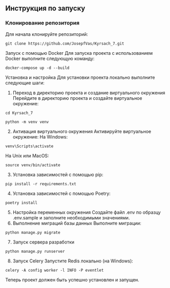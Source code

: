 
## Инструкция по запуску

### Клонирование репозитория

Для начала клонируйте репозиторий:

```
git clone https://github.com/JosepfVas/Kyrsach_7.git
```

Запуск с помощью Docker
Для запуска проекта с использованием Docker выполните следующую команду:

```
docker-compose up -d --build
```
Установка и настройка
Для установки проекта локально выполните следующие шаги:

1. Переход в директорию проекта и создание виртуального окружения
Перейдите в директорию проекта и создайте виртуальное окружение:

```
cd Kyrsach_7
```
```
python -m venv venv
```
2. Активация виртуального окружения
Активируйте виртуальное окружение:
На Windows:
```
venv\Scripts\activate
```
На Unix или MacOS:
```
source venv/bin/activate
```
3. Установка зависимостей с помощью pip:
```
pip install -r requirements.txt
```
4. Установка зависимостей с помощью Poetry:
```
poetry install
```
5. Настройка переменных окружения
Создайте файл .env по образцу .env.sample и заполните необходимыми значениями.
6. Выполнение миграций базы данных
Выполните миграции:
```
python manage.py migrate
```
7. Запуск сервера разработки
```
python manage.py runserver
```
8. Запуск Celery
Запустите Redis локально (на Windows):
```
celery -A config worker -l INFO -P eventlet
```
Теперь проект должен быть успешно установлен и запущен.

